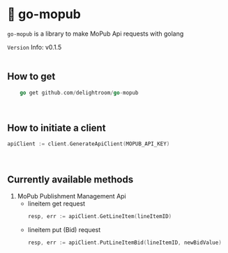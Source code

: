 # 🔖 go-mopub
`go-mopub` is a library to make MoPub Api requests with golang


`Version` Info: v0.1.5<br/><br/>

## How to get
```go
    go get github.com/delightroom/go-mopub
```
<br/>

## How to initiate a client
```go
apiClient := client.GenerateApiClient(MOPUB_API_KEY)
```
<br/>

## Currently available methods

1. MoPub Publishment Management Api
    - lineitem get request
        ```go
        resp, err := apiClient.GetLineItem(lineItemID)
        ```
    - lineitem put (Bid) request
        ```go
        resp, err := apiClient.PutLineItemBid(lineItemID, newBidValue)
        ```
